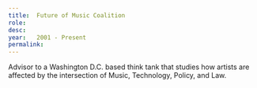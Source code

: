 ```yaml
---
title:  Future of Music Coalition
role:   
desc:   
year:   2001 - Present
permalink:
---
```

Advisor to a Washington D.C. based think tank that studies how artists are affected by the  intersection of Music, Technology, Policy, and Law.
